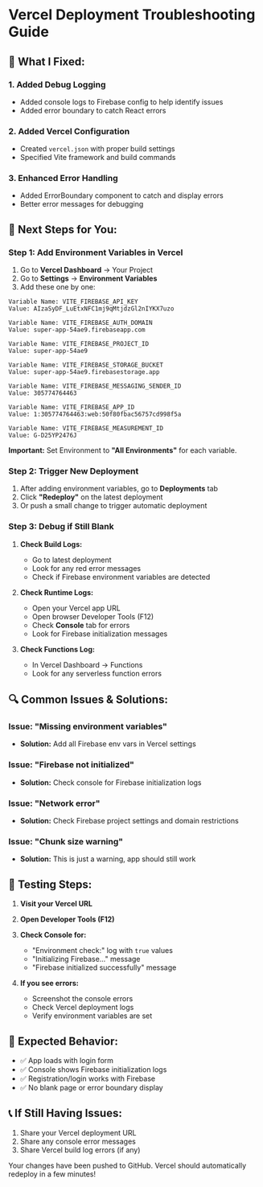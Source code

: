 # Vercel Deployment Troubleshooting Guide

## 🔧 **What I Fixed:**

### 1. **Added Debug Logging**
- Added console logs to Firebase config to help identify issues
- Added error boundary to catch React errors

### 2. **Added Vercel Configuration**
- Created `vercel.json` with proper build settings
- Specified Vite framework and build commands

### 3. **Enhanced Error Handling**
- Added ErrorBoundary component to catch and display errors
- Better error messages for debugging

## 🚀 **Next Steps for You:**

### **Step 1: Add Environment Variables in Vercel**

1. Go to **Vercel Dashboard** → Your Project
2. Go to **Settings** → **Environment Variables**
3. Add these one by one:

```
Variable Name: VITE_FIREBASE_API_KEY
Value: AIzaSyDF_LuEtxNFC1mj9qMtjdzGl2nIYKX7uzo

Variable Name: VITE_FIREBASE_AUTH_DOMAIN  
Value: super-app-54ae9.firebaseapp.com

Variable Name: VITE_FIREBASE_PROJECT_ID
Value: super-app-54ae9

Variable Name: VITE_FIREBASE_STORAGE_BUCKET
Value: super-app-54ae9.firebasestorage.app

Variable Name: VITE_FIREBASE_MESSAGING_SENDER_ID
Value: 305774764463

Variable Name: VITE_FIREBASE_APP_ID
Value: 1:305774764463:web:50f80fbac56757cd998f5a

Variable Name: VITE_FIREBASE_MEASUREMENT_ID
Value: G-D25YP2476J
```

**Important:** Set Environment to **"All Environments"** for each variable.

### **Step 2: Trigger New Deployment**

1. After adding environment variables, go to **Deployments** tab
2. Click **"Redeploy"** on the latest deployment
3. Or push a small change to trigger automatic deployment

### **Step 3: Debug if Still Blank**

1. **Check Build Logs:**
   - Go to latest deployment
   - Look for any red error messages
   - Check if Firebase environment variables are detected

2. **Check Runtime Logs:**
   - Open your Vercel app URL
   - Open browser Developer Tools (F12)
   - Check **Console** tab for errors
   - Look for Firebase initialization messages

3. **Check Functions Log:**
   - In Vercel Dashboard → Functions
   - Look for any serverless function errors

## 🔍 **Common Issues & Solutions:**

### **Issue: "Missing environment variables"**
- **Solution:** Add all Firebase env vars in Vercel settings

### **Issue: "Firebase not initialized"**
- **Solution:** Check console for Firebase initialization logs

### **Issue: "Network error"**
- **Solution:** Check Firebase project settings and domain restrictions

### **Issue: "Chunk size warning"**
- **Solution:** This is just a warning, app should still work

## 📱 **Testing Steps:**

1. **Visit your Vercel URL**
2. **Open Developer Tools (F12)**
3. **Check Console for:**
   - "Environment check:" log with `true` values
   - "Initializing Firebase..." message
   - "Firebase initialized successfully" message

4. **If you see errors:**
   - Screenshot the console errors
   - Check Vercel deployment logs
   - Verify environment variables are set

## 🎯 **Expected Behavior:**

- ✅ App loads with login form
- ✅ Console shows Firebase initialization logs
- ✅ Registration/login works with Firebase
- ✅ No blank page or error boundary display

## 📞 **If Still Having Issues:**

1. Share your Vercel deployment URL
2. Share any console error messages
3. Share Vercel build log errors (if any)

Your changes have been pushed to GitHub. Vercel should automatically redeploy in a few minutes!
